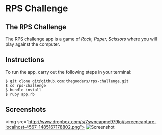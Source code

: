 # RPS Challenge

The RPS Challenge
----

The RPS challenge app is a game of _Rock, Paper, Scissors_ where you will play against the computer.

Instructions
-------

To run the app, carry out the following steps in your terminal:

```
$ git clone git@github.com:thegooders/rps-challenge.git
$ cd rps-challenge
$ bundle install
$ ruby app.rb
```

Screenshots
-------
<img src=”http://www.dropbox.com/s/7swncapme979loi/screencapture-localhost-4567-1485167178802.png"></img>
![Screenshot](http://www.dropbox.com/s/7swncapme979loi/screencapture-localhost-4567-1485167178802.png)
